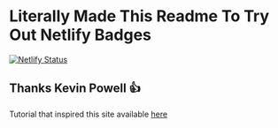 # Literally Made This Readme To Try Out Netlify Badges

[![Netlify Status](https://api.netlify.com/api/v1/badges/4ab600ad-4c63-4ff2-bce9-835e7abdd5a6/deploy-status)](https://app.netlify.com/sites/dazzling-gates-27f077/deploys)

## Thanks Kevin Powell 👍

Tutorial that inspired this site available [here](https://courses.kevinpowell.co/courses/master-sass)
